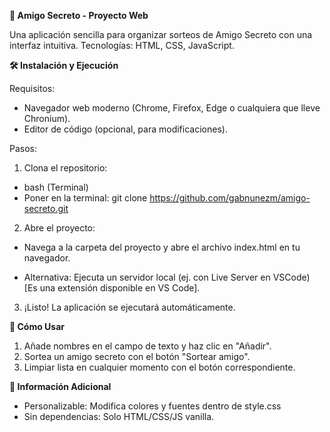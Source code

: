**🎄 Amigo Secreto - Proyecto Web**

Una aplicación sencilla para organizar sorteos de Amigo Secreto con una interfaz intuitiva.
Tecnologías: HTML, CSS, JavaScript.

**🛠 Instalación y Ejecución**

Requisitos:
- Navegador web moderno (Chrome, Firefox, Edge o cualquiera que lleve Chronium).
- Editor de código (opcional, para modificaciones).

Pasos:
1. Clona el repositorio:
- bash (Terminal)
- Poner en la terminal: git clone https://github.com/gabnunezm/amigo-secreto.git

2. Abre el proyecto:

- Navega a la carpeta del proyecto y abre el archivo index.html en tu navegador.

- Alternativa: Ejecuta un servidor local (ej. con Live Server en VSCode) [Es una extensión disponible en VS Code].

3. ¡Listo! La aplicación se ejecutará automáticamente.

**🚀 Cómo Usar**

1. Añade nombres en el campo de texto y haz clic en "Añadir".
2. Sortea un amigo secreto con el botón "Sortear amigo".
3. Limpiar lista en cualquier momento con el botón correspondiente.

**🌟 Información Adicional**

- Personalizable: Modifica colores y fuentes dentro de style.css
- Sin dependencias: Solo HTML/CSS/JS vanilla.
